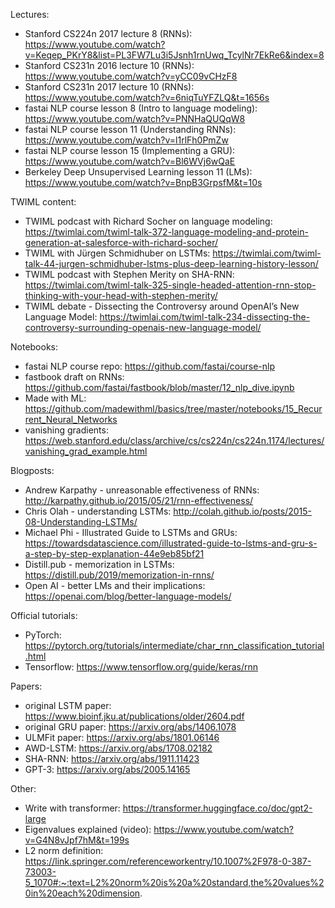 Lectures:
- Stanford CS224n 2017 lecture 8 (RNNs): https://www.youtube.com/watch?v=Keqep_PKrY8&list=PL3FW7Lu3i5Jsnh1rnUwq_TcylNr7EkRe6&index=8
- Stanford CS231n 2016 lecture 10 (RNNs): https://www.youtube.com/watch?v=yCC09vCHzF8
- Stanford CS231n 2017 lecture 10 (RNNs): https://www.youtube.com/watch?v=6niqTuYFZLQ&t=1656s
- fastai NLP course lesson 8 (Intro to language modeling): https://www.youtube.com/watch?v=PNNHaQUQqW8
- fastai NLP course lesson 11 (Understanding RNNs): https://www.youtube.com/watch?v=l1rlFh0PmZw
- fastai NLP course lesson 15 (Implementing a GRU): https://www.youtube.com/watch?v=Bl6WVj6wQaE
- Berkeley Deep Unsupervised Learning lesson 11 (LMs): https://www.youtube.com/watch?v=BnpB3GrpsfM&t=10s
	
	
TWIML content:
- TWIML podcast with Richard Socher on language modeling: https://twimlai.com/twiml-talk-372-language-modeling-and-protein-generation-at-salesforce-with-richard-socher/
- TWIML with Jürgen Schmidhuber on LSTMs: https://twimlai.com/twiml-talk-44-jurgen-schmidhuber-lstms-plus-deep-learning-history-lesson/
- TWIML podcast with Stephen Merity on SHA-RNN: https://twimlai.com/twiml-talk-325-single-headed-attention-rnn-stop-thinking-with-your-head-with-stephen-merity/
- TWIML debate - Dissecting the Controversy around OpenAI’s New Language Model: https://twimlai.com/twiml-talk-234-dissecting-the-controversy-surrounding-openais-new-language-model/

Notebooks: 
- fastai NLP course repo: https://github.com/fastai/course-nlp
- fastbook draft on RNNs: https://github.com/fastai/fastbook/blob/master/12_nlp_dive.ipynb
- Made with ML: https://github.com/madewithml/basics/tree/master/notebooks/15_Recurrent_Neural_Networks
- vanishing gradients: https://web.stanford.edu/class/archive/cs/cs224n/cs224n.1174/lectures/vanishing_grad_example.html

Blogposts:
- Andrew Karpathy - unreasonable effectiveness of RNNs:  http://karpathy.github.io/2015/05/21/rnn-effectiveness/
- Chris Olah - understanding LSTMs: http://colah.github.io/posts/2015-08-Understanding-LSTMs/
- Michael Phi - Illustrated Guide to LSTMs and GRUs: https://towardsdatascience.com/illustrated-guide-to-lstms-and-gru-s-a-step-by-step-explanation-44e9eb85bf21
- Distill.pub - memorization in LSTMs: https://distill.pub/2019/memorization-in-rnns/
- Open AI - better LMs and their implications: https://openai.com/blog/better-language-models/

Official tutorials:
- PyTorch: https://pytorch.org/tutorials/intermediate/char_rnn_classification_tutorial.html
- Tensorflow: https://www.tensorflow.org/guide/keras/rnn

Papers:
- original LSTM paper: https://www.bioinf.jku.at/publications/older/2604.pdf
- original GRU paper: https://arxiv.org/abs/1406.1078
- ULMFit paper: https://arxiv.org/abs/1801.06146
- AWD-LSTM: https://arxiv.org/abs/1708.02182
- SHA-RNN: https://arxiv.org/abs/1911.11423
- GPT-3: https://arxiv.org/abs/2005.14165

Other: 
- Write with transformer: https://transformer.huggingface.co/doc/gpt2-large
- Eigenvalues explained (video): https://www.youtube.com/watch?v=G4N8vJpf7hM&t=199s
- L2 norm definition: https://link.springer.com/referenceworkentry/10.1007%2F978-0-387-73003-5_1070#:~:text=L2%20norm%20is%20a%20standard,the%20values%20in%20each%20dimension.
